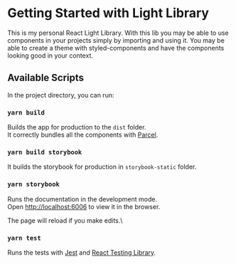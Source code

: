 # Getting Started with Light Library

This is my personal React Light Library. With this lib you may be able to use components in your projects simply by importing and using it. You may be able to create a theme with styled-components and have the components looking good in your context.

## Available Scripts

In the project directory, you can run:

### `yarn build`

Builds the app for production to the `dist` folder.\
It correctly bundles all the components with [Parcel](https://parceljs.org/).

### `yarn build storybook`

It builds the storybook for production in `storybook-static` folder.

### `yarn storybook`

Runs the documentation in the development mode.\
Open [http://localhost:6006](http://localhost:6006) to view it in the browser.

The page will reload if you make edits.\

### `yarn test`

Runs the tests with [Jest](https://jestjs.io/) and [React Testing Library](https://testing-library.com/).
